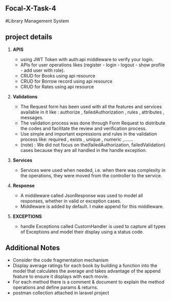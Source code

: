 ## Focal-X-Task-4

#Library Management System

## project details

1. **APIS**
    - using JWT Token with auth:api middleware to verify your login.
    - APIs for user operations likes (register - login - logout - show profile - add user with role).
    - CRUD for Books using api resource
    - CRUD for Borrow record using api resource
    - CRUD for Rates using api resource

2. **Validations**
    - The Request form has been used with all the features and services available in it like : authorize ,
      failedAuthorization , rules , attributes , messages.
    - The validation process was done through Form Request to distribute the codes and facilitate the review and
      verification process.
    - Use simple and important expressions and rules in the validation process like: required , exists , unique ,
      numeric ,.......
    - (note) : We did not focus on the(failedAuthorization, failedValidation) cases because they are all handled in the
      handle exception.

3. **Services**
    - Services were used when needed, i.e. when there was complexity in the operations, they were moved from the
      controller to the service.

4. **Response**
    - A middleware called JsonResponse was used to model all responses, whether in valid or exception cases.
    - Middleware is added by default. I make append for this middleware.

5. **EXCEPTIONS**
    - handle Exceptions called CustomHandler is used to capture all types of Exceptions and model their display using a
      status code.

## Additional Notes

- Consider the code fragmentation mechanism
- Display average ratings for each book by building a function into the model that calculates the average and takes
  advantage of the append feature to ensure it displays with each movie.
- For each method there is a comment & document to explain the method operations and define params & returns.
- postman collection attached in laravel project

